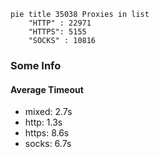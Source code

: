 
```mermaid
pie title 35038 Proxies in list
    "HTTP" : 22971
    "HTTPS": 5155
    "SOCKS" : 10816
```

### Some Info
#### Average Timeout

- mixed: 2.7s
- http: 1.3s
- https: 8.6s
- socks: 6.7s